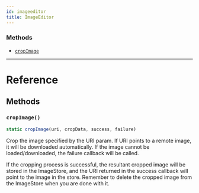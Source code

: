 ```yaml
---
id: imageeditor
title: ImageEditor
---
```




### Methods

- [`cropImage`](imageeditor.md#cropimage)




---

# Reference

## Methods

### `cropImage()`

```javascript
static cropImage(uri, cropData, success, failure)
```


Crop the image specified by the URI param. If URI points to a remote
image, it will be downloaded automatically. If the image cannot be
loaded/downloaded, the failure callback will be called.

If the cropping process is successful, the resultant cropped image
will be stored in the ImageStore, and the URI returned in the success
callback will point to the image in the store. Remember to delete the
cropped image from the ImageStore when you are done with it.




